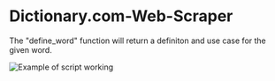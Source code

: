 # Dictionary.com-Web-Scraper

The "define_word" function will return a definiton and use case for the given word.

![Example of script working](https://i.imgur.com/Qh9keB5.png)
